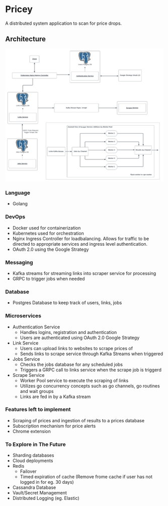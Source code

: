 # Pricey
A distributed system application to scan for price drops.
## Architecture
![Architecture](graphics/architecture.png)
### Language
* Golang
### DevOps
* Docker used for containerization
* Kubernetes used for orchestration
* Nginx Ingress Controller for loadbalancing. Allows for traffic to be directed to appropriate services and ingress level authentication.
* OAuth 2.0 using the Google Strategy
### Messaging
* Kafka streams for streaming links into scraper service for processing
* GRPC to trigger jobs when needed
### Database
* Postgres Database to keep track of users, links, jobs
### Microservices
* Authentication Service
  * Handles logins, registration and authentication
  * Users are authenticated using OAuth 2.0 Google Strategy
* Link Service
  * Users can upload links to websites to scrape prices of
  * Sends links to scrape service through Kafka Streams when triggered
* Jobs Service
  * Checks the jobs database for any scheduled jobs
  * Triggers a GRPC call to links service when the scrape job is triggerd
* Scrape Service
  * Worker Pool service to execute the scraping of links 
  * Utilizes go concurrency concepts such as go channels, go routines and wait groups
  * Links are fed in by a Kafka stream
### Features left to implement
* Scraping of prices and ingestion of results to a prices database
* Subscription mechanism for price alerts
* Chrome extension
### To Explore in The Future
* Sharding databases
* Cloud deployments
* Redis 
  * Failover
  * Timed expiration of cache (Remove frome cache if user has not logged in for eg. 30 days)
* Cassandra Database
* Vault/Secret Management
* Distributed Logging (eg. Elastic)

